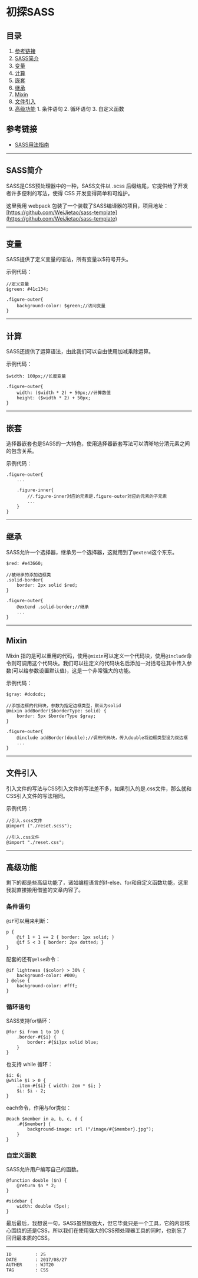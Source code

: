 
# 初探SASS #

## 目录 ##

1. [参考链接](#href1)
2. [SASS简介](#href2)
3. [变量](#href3)
4. [计算](#href4)
5. [嵌套](#href5)
6. [继承](#href6)
7. [Mixin](#href7)
8. [文件引入](#href8)
9. [高级功能](#href9)
 [](#href10)   1. 条件语句
 [](#href11)   2. 循环语句
 [](#href12)   3. 自定义函数

## <a name="href1">参考链接</a> ##

- [SASS用法指南](http://www.tuicool.com/articles/B3euQb)

---

## <a name="href2">SASS简介</a> ##

SASS是CSS预处理器中的一种，SASS文件以 .scss 后缀结尾，它提供给了开发者许多便利的写法，使得 CSS 开发变得简单和可维护。

这里我用 webpack 包装了一个装载了SASS编译器的项目，项目地址：[https://github.com/WeiJietao/sass-template](https://github.com/WeiJietao/sass-template)

---

## <a name="href3">变量</a> ##

SASS提供了定义变量的语法，所有变量以$符号开头。

示例代码：
```
//定义变量
$green: #41c134;

.figure-outer{
    background-color: $green;//访问变量
}
```

---

## <a name="href4">计算</a> ##

SASS还提供了运算语法，由此我们可以自由使用加减乘除运算。

示例代码：
```
$width: 100px;//长度变量

.figure-outer{
    width: ($width * 2) + 50px;//计算数值
    height: ($width * 2) + 50px;
}
```

---

## <a name="href5">嵌套</a> ##

选择器嵌套也是SASS的一大特色，使用选择器嵌套写法可以清晰地分清元素之间的包含关系。

示例代码：
```
.figure-outer{
    ...

    .figure-inner{
        //.figure-inner对应的元素是.figure-outer对应的元素的子元素
        ...
    }
}
```

---

## <a name="href6">继承</a> ##

SASS允许一个选择器，继承另一个选择器，这就用到了`@extend`这个东东。

```
$red: #e43660;

//被继承的添加边框类
.solid-border{
    border: 2px solid $red;
}

.figure-outer{
    @extend .solid-border;//继承
    ...
}
```

---

## <a name="href7">Mixin</a> ##

Mixin 指的是可以重用的代码，使用`@mixin`可以定义一个代码块，使用`@include`命令则可调用这个代码块。我们可以往定义的代码块名后添加一对括号往其中传入参数(可以给参数设置默认值)，这是一个非常强大的功能。

示例代码：
```
$gray: #dcdcdc;

//添加边框的代码块，参数为指定边框类型，默认为solid
@mixin addBorder($borderType: solid) {
    border: 5px $borderType $gray;
}

.figure-outer{
    @include addBorder(double);//调用代码块，传入double将边框类型设为双边框
    ...
}
```

---

## <a name="href8">文件引入</a> ##

引入文件的写法与CSS引入文件的写法差不多，如果引入的是.css文件，那么就和CSS引入文件的写法相同。

示例代码：
```
//引入.scss文件
@import ("./reset.scss");

//引入.css文件
@import "./reset.css";
```

---

## <a name="href9">高级功能</a> ##

剩下的都是些高级功能了，诸如编程语言的if-else、for和自定义函数功能，这里我就直接搬用借鉴的文章内容了。

### <a name="href9-1">条件语句</a> ###

`@if`可以用来判断：

```
p {
    @if 1 + 1 == 2 { border: 1px solid; }
    @if 5 < 3 { border: 2px dotted; }
}
```

配套的还有`@else`命令：

```
@if lightness ($color) > 30% {
    background-color: #000;
} @else {
    background-color: #fff;
}
```

### <a name="href9-2">循环语句</a> ###

SASS支持for循环：

```
@for $i from 1 to 10 {
    .border-#{$i} {
        border: #{$i}px solid blue;
    }
}
```

也支持 while 循环：

```
$i: 6;
@while $i > 0 {
    .item-#{$i} { width: 2em * $i; }
    $i: $i - 2;
}
```

each命令，作用与for类似：

```
@each $member in a, b, c, d {
    .#{$member} {
        background-image: url ("/image/#{$member}.jpg");
    }
}
```

### <a name="href9-3">自定义函数</a> ###

SASS允许用户编写自己的函数。

```
@function double ($n) {
    @return $n * 2;
}

#sidebar {
    width: double (5px);
}
```

最后最后，我想说一句，SASS虽然很强大，但它毕竟只是一个工具，它的内容核心围绕的还是CSS，所以我们在使用强大的CSS预处理器工具的同时，也别忘了回归最本质的CSS。

---

```
ID         : 25
DATE       : 2017/08/27
AUTHER     : WJT20
TAG        : CSS
```
